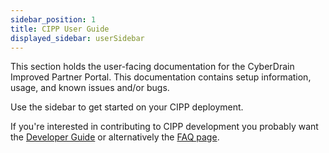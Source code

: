 ```yaml
---
sidebar_position: 1
title: CIPP User Guide
displayed_sidebar: userSidebar
---
```


This section holds the user-facing documentation for the CyberDrain Improved Partner Portal. This documentation contains setup information, usage, and known issues and/or bugs.

Use the sidebar to get started on your CIPP deployment.

If you're interested in contributing to CIPP development you probably want the [Developer Guide](/docs/dev/) or alternatively the [FAQ page](/docs/general/faq).
